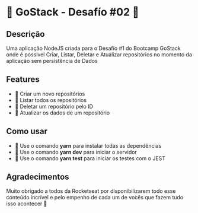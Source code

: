 # :green_book: GoStack - Desafío #02 :rocket:

## Descrição
Uma aplicação NodeJS criada para o Desafío #1 do Bootcamp GoStack onde é possivel Criar, Listar, Deletar e Atualizar repositórios no momento da aplicação sem persistência de Dados

## Features
- :memo: Criar um novo repositórios
- :memo: Listar todos os repositórios
- :memo: Deletar um repositório pelo ID
- :memo: Atualizar os dados de um repositório

## Como usar
- :wrench: Use o comando **yarn** para instalar todas as dependências
- :wrench: Use o comando **yarn dev** para iniciar o servidor
- :wrench: Use o comando **yarn test** para iniciar os testes com o JEST

## Agradecimentos

Muito obrigado a todos da Rocketseat por disponibilizarem todo esse conteúdo incrível e pelo empenho de cada um de vocês que fazem tudo isso acontecer :purple_heart: 
